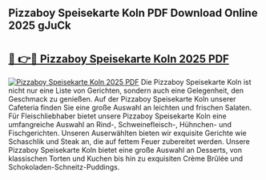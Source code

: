 ## Pizzaboy Speisekarte Koln PDF Download Online 2025 gJuCk

# <h2><a href="http://gcaab6.nevu.top/?p=Pizzaboy+Speisekarte+Koln">🔗 👉🔴 Pizzaboy Speisekarte Koln 2025 PDF</a></h2>

[![Pizzaboy Speisekarte Koln 2025 PDF](https://i.imgur.com/dBaPXMq.png)](http://gcaab6.nevu.top/?p=Pizzaboy+Speisekarte+Koln)
Die Pizzaboy Speisekarte Koln ist nicht nur eine Liste von Gerichten, sondern auch eine Gelegenheit, den Geschmack zu genießen. Auf der Pizzaboy Speisekarte Koln unserer Cafeteria finden Sie eine große Auswahl an leichten und frischen Salaten. Für Fleischliebhaber bietet unsere Pizzaboy Speisekarte Koln eine umfangreiche Auswahl an Rind-, Schweinefleisch-, Hühnchen- und Fischgerichten. Unseren Auserwählten bieten wir exquisite Gerichte wie Schaschlik und Steak an, die auf fettem Feuer zubereitet werden. Unsere Pizzaboy Speisekarte Koln bietet eine große Auswahl an Desserts, von klassischen Torten und Kuchen bis hin zu exquisiten Crème Brûlée und Schokoladen-Schneitz-Puddings.
